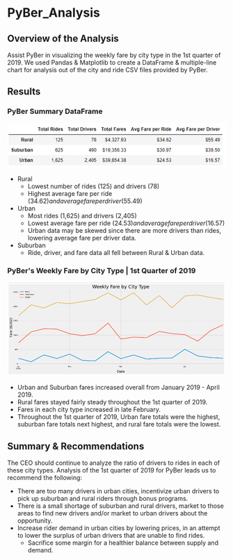 # PyBer_Analysis

## Overview of the Analysis
Assist PyBer in visualizing the weekly fare by city type in the 1st quarter of 2019. We used Pandas & Matplotlib to create a DataFrame & multiple-line chart for analysis out of the city and ride CSV files provided by PyBer.

## Results

### PyBer Summary DataFrame
![PyBer_Summary_DF](Resources/PyBer_Summary_DF.png)
- Rural
  - Lowest number of rides (125) and drivers (78)
  - Highest average fare per ride ($34.62) and average fare per driver ($55.49)
- Urban
  - Most rides (1,625) and drivers (2,405)
  - Lowest average fare per ride ($24.53) and average fare per driver ($16.57)
  - Urban data may be skewed since there are more drivers than rides, lowering average fare per driver data.
- Suburban
  - Ride, driver, and fare data all fell between Rural & Urban data.

### PyBer's Weekly Fare by City Type | 1st Quarter of 2019
![PyBer_Challenge_Chart](Resources/PyBer_Challenge_Chart.png)
- Urban and Suburban fares increased overall from January 2019 - April 2019.
- Rural fares stayed fairly steady throughout the 1st quarter of 2019.
- Fares in each city type increased in late February. 
- Throughout the 1st quarter of 2019, Urban fare totals were the highest, suburban fare totals next highest, and rural fare totals were the lowest.

## Summary & Recommendations
The CEO should continue to analyze the ratio of drivers to rides in each of these city types. Analysis of the 1st quarter of 2019 for PyBer leads us to recommend the following:
- There are too many drivers in urban cities, incentivize urban drivers to pick up suburban and rural riders through bonus programs.
- There is a small shortage of suburban and rural drivers, market to those areas to find new drivers and/or market to urban drivers about the opportunity.
- Increase rider demand in urban cities by lowering prices, in an attempt to lower the surplus of urban drivers that are unable to find rides.
  - Sacrifice some margin for a healthier balance between supply and demand.